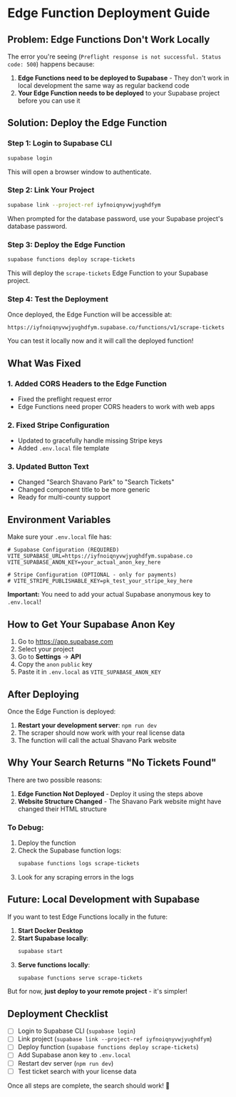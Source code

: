 # Edge Function Deployment Guide

## Problem: Edge Functions Don't Work Locally

The error you're seeing (`Preflight response is not successful. Status code: 500`) happens because:

1. **Edge Functions need to be deployed to Supabase** - They don't work in local development the same way as regular backend code
2. **Your Edge Function needs to be deployed** to your Supabase project before you can use it

## Solution: Deploy the Edge Function

### Step 1: Login to Supabase CLI

```bash
supabase login
```

This will open a browser window to authenticate.

### Step 2: Link Your Project

```bash
supabase link --project-ref iyfnoiqnyvwjyughdfym
```

When prompted for the database password, use your Supabase project's database password.

### Step 3: Deploy the Edge Function

```bash
supabase functions deploy scrape-tickets
```

This will deploy the `scrape-tickets` Edge Function to your Supabase project.

### Step 4: Test the Deployment

Once deployed, the Edge Function will be accessible at:

```
https://iyfnoiqnyvwjyughdfym.supabase.co/functions/v1/scrape-tickets
```

You can test it locally now and it will call the deployed function!

## What Was Fixed

### 1. **Added CORS Headers** to the Edge Function

- Fixed the preflight request error
- Edge Functions need proper CORS headers to work with web apps

### 2. **Fixed Stripe Configuration**

- Updated to gracefully handle missing Stripe keys
- Added `.env.local` file template

### 3. **Updated Button Text**

- Changed "Search Shavano Park" to "Search Tickets"
- Changed component title to be more generic
- Ready for multi-county support

## Environment Variables

Make sure your `.env.local` file has:

```env
# Supabase Configuration (REQUIRED)
VITE_SUPABASE_URL=https://iyfnoiqnyvwjyughdfym.supabase.co
VITE_SUPABASE_ANON_KEY=your_actual_anon_key_here

# Stripe Configuration (OPTIONAL - only for payments)
# VITE_STRIPE_PUBLISHABLE_KEY=pk_test_your_stripe_key_here
```

**Important:** You need to add your actual Supabase anonymous key to `.env.local`!

## How to Get Your Supabase Anon Key

1. Go to https://app.supabase.com
2. Select your project
3. Go to **Settings** → **API**
4. Copy the `anon` `public` key
5. Paste it in `.env.local` as `VITE_SUPABASE_ANON_KEY`

## After Deploying

Once the Edge Function is deployed:

1. **Restart your development server**: `npm run dev`
2. The scraper should now work with your real license data
3. The function will call the actual Shavano Park website

## Why Your Search Returns "No Tickets Found"

There are two possible reasons:

1. **Edge Function Not Deployed** - Deploy it using the steps above
2. **Website Structure Changed** - The Shavano Park website might have changed their HTML structure

### To Debug:

1. Deploy the function
2. Check the Supabase function logs:
   ```bash
   supabase functions logs scrape-tickets
   ```
3. Look for any scraping errors in the logs

## Future: Local Development with Supabase

If you want to test Edge Functions locally in the future:

1. **Start Docker Desktop**
2. **Start Supabase locally**:
   ```bash
   supabase start
   ```
3. **Serve functions locally**:
   ```bash
   supabase functions serve scrape-tickets
   ```

But for now, **just deploy to your remote project** - it's simpler!

## Deployment Checklist

- [ ] Login to Supabase CLI (`supabase login`)
- [ ] Link project (`supabase link --project-ref iyfnoiqnyvwjyughdfym`)
- [ ] Deploy function (`supabase functions deploy scrape-tickets`)
- [ ] Add Supabase anon key to `.env.local`
- [ ] Restart dev server (`npm run dev`)
- [ ] Test ticket search with your license data

Once all steps are complete, the search should work! 🎉

